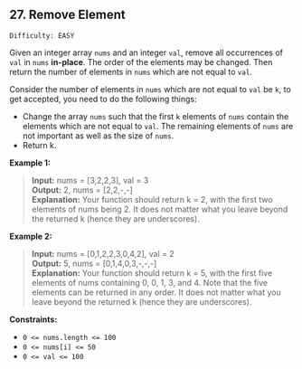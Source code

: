 <h2>27. Remove Element</h2>

`Difficulty: EASY`

Given an integer array `nums` and an integer `val`, remove all occurrences of `val` in `nums` **in-place**. 
The order of the elements may be changed. Then return the number of elements in `nums` which are not equal to `val`.

Consider the number of elements in `nums` which are not equal to `val` be `k`, to get accepted, you need to do the following things:
- Change the array `nums` such that the first `k` elements of `nums` contain the elements which are not equal to `val`. 
The remaining elements of `nums` are not important as well as the size of `nums`.
- Return k.

**Example 1:**

> **Input:** nums = [3,2,2,3], val = 3 <br/>
**Output:** 2, nums = [2,2,-,-] <br/>
**Explanation:** Your function should return k = 2, with the first two elements of nums being 2.
It does not matter what you leave beyond the returned k (hence they are underscores).


**Example 2:**

> **Input:** nums = [0,1,2,2,3,0,4,2], val = 2 <br/>
**Output:** 5, nums = [0,1,4,0,3,-,-,-] <br/>
**Explanation:** Your function should return k = 5, with the first five elements of nums containing 0, 0, 1, 3, and 4.
Note that the five elements can be returned in any order.
It does not matter what you leave beyond the returned k (hence they are underscores).


**Constraints:**
- `0 <= nums.length <= 100`
- `0 <= nums[i] <= 50`
- `0 <= val <= 100`